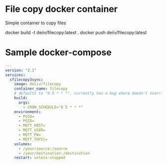 # File copy docker container
Simple container to copy files

docker build -t deiiv/filecopy:latest .
docker push deiiv/filecopy:latest

# Sample docker-compose

```yaml
---
version: "2.1"
services:
  sfilecopy3sync:
    image: deiiv/filecopy
    container_name: filecopy
    # defaults to "0 5 * * *", currently has a bug where doesn't override
    build:
      args:
        - CRON_SCHEDULE="0 5 * * *"
    environment:
      - PUID=
      - PGID=
      - MQTT_HOST=
      - MQTT_USER=
      - MQTT_PW=
      - MQTT_TOPIC=
    volumes:
      - /your/source:/source
      - /your/destination:/destination
    restart: unless-stopped
```
